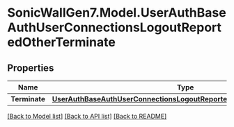 # SonicWallGen7.Model.UserAuthBaseAuthUserConnectionsLogoutReportedOtherTerminate

## Properties

Name | Type | Description | Notes
------------ | ------------- | ------------- | -------------
**Terminate** | [**UserAuthBaseAuthUserConnectionsLogoutReportedOtherTerminateTerminate**](UserAuthBaseAuthUserConnectionsLogoutReportedOtherTerminateTerminate.md) |  | [optional] 

[[Back to Model list]](../README.md#documentation-for-models) [[Back to API list]](../README.md#documentation-for-api-endpoints) [[Back to README]](../README.md)

